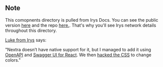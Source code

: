 ## Note

This comopnents directory is pulled from Irys Docs. You can see the public version [here](https://docs.irys.xyz/build/d/rest-api/general) 
and the repo [here.](https://github.com/Irys-xyz/Irys-docs-v2/tree/main/components/IrysRestApi). That's why you'll see Irys network details throughout this directory.

[Luke from Irys](https://x.com/spaceagente) says:

"Nextra doesn’t have native support for it, 
but I managed to add it using [OpenAPI](https://github.com/OpenAPITools/openapi-generator) 
and [Swagger UI for React](https://www.npmjs.com/package/swagger-ui-react). 
We then [hacked the CSS]() to change colors."